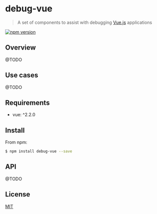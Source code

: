 # debug-vue

> A set of components to assist with debugging [Vue.js](https://github.com/vuejs/vue) applications

[![npm version](https://img.shields.io/npm/v/debug-vue.svg)](https://www.npmjs.com/package/debug-vue)

## Overview

@TODO

## Use cases

@TODO

## Requirements

- vue: ^2.2.0

## Install

From npm:

``` sh
$ npm install debug-vue --save
```

## API

@TODO

## License

[MIT](https://opensource.org/licenses/MIT)
